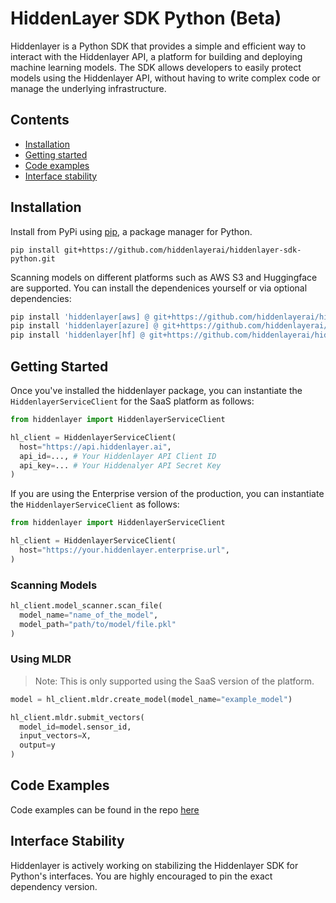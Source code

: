 # HiddenLayer SDK Python (Beta)

Hiddenlayer is a Python SDK that provides a simple and efficient way to interact with the Hiddenlayer API, a platform for building and deploying machine learning models. The SDK allows developers to easily protect models using the Hiddenlayer API, without having to write complex code or manage the underlying infrastructure.

## Contents

- [Installation](#installation)
- [Getting started](#getting-started)
- [Code examples](#code-examples)
- [Interface stability](#interface-stability)


## Installation

Install from PyPi using [pip](https://pip.pypa.io/en/latest/), a package manager for Python.

`pip install git+https://github.com/hiddenlayerai/hiddenlayer-sdk-python.git`

Scanning models on different platforms such as AWS S3 and Huggingface are supported. You can install the dependenices yourself or via optional dependencies:

```bash
pip install 'hiddenlayer[aws] @ git+https://github.com/hiddenlayerai/hiddenlayer-sdk-python.git'
pip install 'hiddenlayer[azure] @ git+https://github.com/hiddenlayerai/hiddenlayer-sdk-python.git'
pip install 'hiddenlayer[hf] @ git+https://github.com/hiddenlayerai/hiddenlayer-sdk-python.git'
```

## Getting Started

Once you've installed the hiddenlayer package, you can instantiate the `HiddenlayerServiceClient` for the SaaS platform as follows:

```python
from hiddenlayer import HiddenlayerServiceClient

hl_client = HiddenlayerServiceClient(
  host="https://api.hiddenlayer.ai",
  api_id=..., # Your Hiddenlayer API Client ID
  api_key=... # Your Hiddenalyer API Secret Key
)
```

If you are using the Enterprise version of the production, you can instantiate the `HiddenlayerServiceClient` as follows:

```python
from hiddenlayer import HiddenlayerServiceClient

hl_client = HiddenlayerServiceClient(
  host="https://your.hiddenlayer.enterprise.url",
)
```

### Scanning Models

```python
hl_client.model_scanner.scan_file(
  model_name="name_of_the_model",
  model_path="path/to/model/file.pkl"
)
```

### Using MLDR

> Note: This is only supported using the SaaS version of the platform.

```python
model = hl_client.mldr.create_model(model_name="example_model")

hl_client.mldr.submit_vectors(
  model_id=model.sensor_id,
  input_vectors=X,
  output=y
)
```

## Code Examples

Code examples can be found in the repo [here](https://github.com/hiddenlayerai/hiddenlayer-sdk-python/tree/main/examples)

## Interface Stability

Hiddenlayer is actively working on stabilizing the Hiddenlayer SDK for Python's interfaces. You are highly encouraged to pin the exact dependency version.
